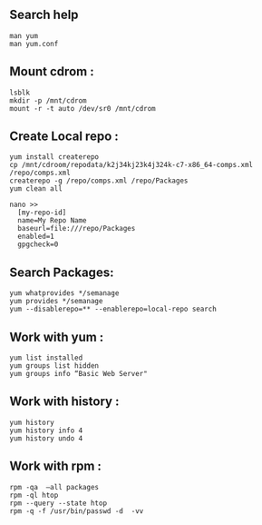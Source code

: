 
Search help
-----------

    man yum
    man yum.conf

Mount cdrom :
--------------

    lsblk
    mkdir -p /mnt/cdrom
    mount -r -t auto /dev/sr0 /mnt/cdrom

Create Local repo :
-------------------

    yum install createrepo
    cp /mnt/cdroom/repodata/k2j34kj23k4j324k-c7-x86_64-comps.xml /repo/comps.xml
    createrepo -g /repo/comps.xml /repo/Packages
    yum clean all

    nano >>
      [my-repo-id]
      name=My Repo Name
      baseurl=file:///repo/Packages
      enabled=1
      gpgcheck=0



Search Packages:
----------------

    yum whatprovides */semanage
    yum provides */semanage
    yum --disablerepo=** --enablerepo=local-repo search

Work with yum :
---------------

    yum list installed
    yum groups list hidden
    yum groups info “Basic Web Server"

Work with history :
--------------------

    yum history
    yum history info 4
    yum history undo 4

Work with rpm :
---------------

    rpm -qa  —all packages
    rpm -ql htop
    rpm --query --state htop
    rpm -q -f /usr/bin/passwd -d  -vv
